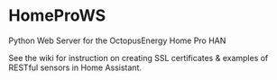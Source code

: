 # HomeProWS
Python Web Server for the OctopusEnergy Home Pro HAN

See the wiki for instruction on creating SSL certificates & examples of RESTful sensors in Home Assistant.
